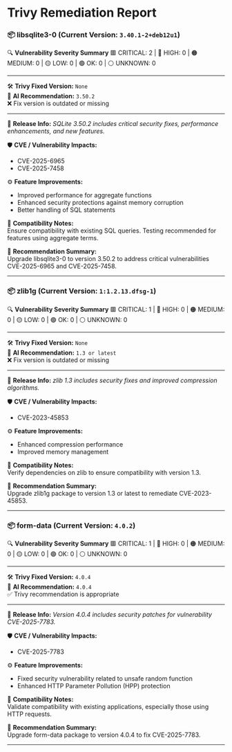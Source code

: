 # Trivy Remediation Report


### 📦 libsqlite3-0 (Current Version: `3.40.1-2+deb12u1`)

🔍 **Vulnerability Severity Summary**
🟥 CRITICAL: 2 | 🔴 HIGH: 0 | 🟠 MEDIUM: 0 | 🟡 LOW: 0 | 🟢 OK: 0 | ⚪ UNKNOWN: 0

---

🛠️ **Trivy Fixed Version:** `None`  
🤖 **AI Recommendation:** `3.50.2`  
❌ Fix version is outdated or missing

---

📅 **Release Info:** *SQLite 3.50.2 includes critical security fixes, performance enhancements, and new features.*

🛡️ **CVE / Vulnerability Impacts:**
- CVE-2025-6965
- CVE-2025-7458


⚙️ **Feature Improvements:**
- Improved performance for aggregate functions
- Enhanced security protections against memory corruption
- Better handling of SQL statements


🧪 **Compatibility Notes:**  
Ensure compatibility with existing SQL queries. Testing recommended for features using aggregate terms.

🧠 **Recommendation Summary:**  
Upgrade libsqlite3-0 to version 3.50.2 to address critical vulnerabilities CVE-2025-6965 and CVE-2025-7458.

---

### 📦 zlib1g (Current Version: `1:1.2.13.dfsg-1`)

🔍 **Vulnerability Severity Summary**
🟥 CRITICAL: 1 | 🔴 HIGH: 0 | 🟠 MEDIUM: 0 | 🟡 LOW: 0 | 🟢 OK: 0 | ⚪ UNKNOWN: 0

---

🛠️ **Trivy Fixed Version:** `None`  
🤖 **AI Recommendation:** `1.3 or latest`  
❌ Fix version is outdated or missing

---

📅 **Release Info:** *zlib 1.3 includes security fixes and improved compression algorithms.*

🛡️ **CVE / Vulnerability Impacts:**
- CVE-2023-45853


⚙️ **Feature Improvements:**
- Enhanced compression performance
- Improved memory management


🧪 **Compatibility Notes:**  
Verify dependencies on zlib to ensure compatibility with version 1.3.

🧠 **Recommendation Summary:**  
Upgrade zlib1g package to version 1.3 or latest to remediate CVE-2023-45853.

---

### 📦 form-data (Current Version: `4.0.2`)

🔍 **Vulnerability Severity Summary**
🟥 CRITICAL: 1 | 🔴 HIGH: 0 | 🟠 MEDIUM: 0 | 🟡 LOW: 0 | 🟢 OK: 0 | ⚪ UNKNOWN: 0

---

🛠️ **Trivy Fixed Version:** `4.0.4`  
🤖 **AI Recommendation:** `4.0.4`  
✅ Trivy recommendation is appropriate

---

📅 **Release Info:** *Version 4.0.4 includes security patches for vulnerability CVE-2025-7783.*

🛡️ **CVE / Vulnerability Impacts:**
- CVE-2025-7783


⚙️ **Feature Improvements:**
- Fixed security vulnerability related to unsafe random function
- Enhanced HTTP Parameter Pollution (HPP) protection


🧪 **Compatibility Notes:**  
Validate compatibility with existing applications, especially those using HTTP requests.

🧠 **Recommendation Summary:**  
Upgrade form-data package to version 4.0.4 to fix CVE-2025-7783.

---
